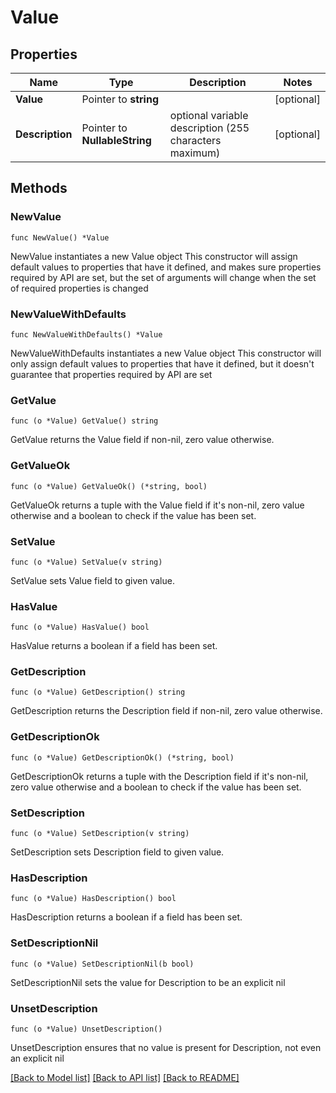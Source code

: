 # Value

## Properties

Name | Type | Description | Notes
------------ | ------------- | ------------- | -------------
**Value** | Pointer to **string** |  | [optional] 
**Description** | Pointer to **NullableString** | optional variable description (255 characters maximum) | [optional] 

## Methods

### NewValue

`func NewValue() *Value`

NewValue instantiates a new Value object
This constructor will assign default values to properties that have it defined,
and makes sure properties required by API are set, but the set of arguments
will change when the set of required properties is changed

### NewValueWithDefaults

`func NewValueWithDefaults() *Value`

NewValueWithDefaults instantiates a new Value object
This constructor will only assign default values to properties that have it defined,
but it doesn't guarantee that properties required by API are set

### GetValue

`func (o *Value) GetValue() string`

GetValue returns the Value field if non-nil, zero value otherwise.

### GetValueOk

`func (o *Value) GetValueOk() (*string, bool)`

GetValueOk returns a tuple with the Value field if it's non-nil, zero value otherwise
and a boolean to check if the value has been set.

### SetValue

`func (o *Value) SetValue(v string)`

SetValue sets Value field to given value.

### HasValue

`func (o *Value) HasValue() bool`

HasValue returns a boolean if a field has been set.

### GetDescription

`func (o *Value) GetDescription() string`

GetDescription returns the Description field if non-nil, zero value otherwise.

### GetDescriptionOk

`func (o *Value) GetDescriptionOk() (*string, bool)`

GetDescriptionOk returns a tuple with the Description field if it's non-nil, zero value otherwise
and a boolean to check if the value has been set.

### SetDescription

`func (o *Value) SetDescription(v string)`

SetDescription sets Description field to given value.

### HasDescription

`func (o *Value) HasDescription() bool`

HasDescription returns a boolean if a field has been set.

### SetDescriptionNil

`func (o *Value) SetDescriptionNil(b bool)`

 SetDescriptionNil sets the value for Description to be an explicit nil

### UnsetDescription
`func (o *Value) UnsetDescription()`

UnsetDescription ensures that no value is present for Description, not even an explicit nil

[[Back to Model list]](../README.md#documentation-for-models) [[Back to API list]](../README.md#documentation-for-api-endpoints) [[Back to README]](../README.md)


